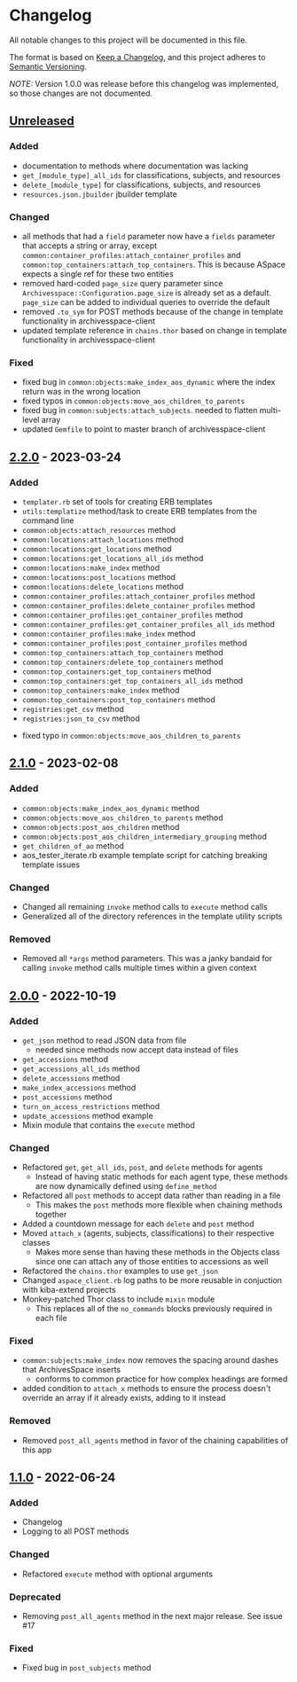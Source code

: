 # Changelog

All notable changes to this project will be documented in this file.

The format is based on [Keep a Changelog](https://keepachangelog.com/en/1.0.0/),
and this project adheres to [Semantic Versioning](https://semver.org/).

*NOTE:* Version 1.0.0 was release before this changelog was implemented, so those changes are not documented.

## [Unreleased]

### Added

- documentation to methods where documentation was lacking
- `get_[module_type]_all_ids` for classifications, subjects, and resources
- `delete_[module_type]` for classifications, subjects, and resources
- `resources.json.jbuilder` jbuilder template

### Changed

- all methods that had a `field` parameter now have a `fields` parameter that accepts
  a string or array, except `common:container_profiles:attach_container_profiles` and
  `common:top_containers:attach_top_containers`. This is because ASpace expects a single
  ref for these two entities
- removed hard-coded `page_size` query parameter since `Archivesspace::Configuration.page_size`
  is already set as a default. `page_size` can be added to individual queries to override the default
- removed `.to_sym` for POST methods because of the change in template functionality in archivesspace-client
- updated template reference in `chains.thor` based on change in template functionality in archivesspace-client

<!-- ### Deprecated -->

### Fixed

- fixed bug in `common:objects:make_index_aos_dynamic` where the index return was in the wrong location
- fixed typos in `common:objects:move_aos_children_to_parents`
- fixed bug in `common:subjects:attach_subjects`. needed to flatten multi-level array
- updated `Gemfile` to point to master branch of archivesspace-client

<!-- ### Removed

### Security -->

## [2.2.0] - 2023-03-24

### Added

- `templater.rb` set of tools for creating ERB templates
- `utils:templatize` method/task to create ERB templates from the command line
- `common:objects:attach_resources` method
- `common:locations:attach_locations` method
- `common:locations:get_locations` method
- `common:locations:get_locations_all_ids` method
- `common:locations:make_index` method
- `common:locations:post_locations` method
- `common:locations:delete_locations` method
- `common:container_profiles:attach_container_profiles` method
- `common:container_profiles:delete_container_profiles` method
- `common:container_profiles:get_container_profiles` method
- `common:container_profiles:get_container_profiles_all_ids` method
- `common:container_profiles:make_index` method
- `common:container_profiles:post_container_profiles` method
- `common:top_containers:attach_top_containers` method
- `common:top_containers:delete_top_containers` method
- `common:top_containers:get_top_containers` method
- `common:top_containers:get_top_containers_all_ids` method
- `common:top_containers:make_index` method
- `common:top_containers:post_top_containers` method
- `registries:get_csv` method
- `registries:json_to_csv` method

<!-- ### Changed -->

<!-- ### Deprecated -->

<!-- ### Fixed -->
- fixed typo in `common:objects:move_aos_children_to_parents`

<!-- ### Removed -->

<!-- ### Security -->

## [2.1.0] - 2023-02-08

### Added

- `common:objects:make_index_aos_dynamic` method
- `common:objects:move_aos_children_to_parents` method
- `common:objects:post_aos_children` method
- `common:objects:post_aos_children_intermediary_grouping` method
- `get_children_of_ao` method
- aos_tester_iterate.rb example template script for catching breaking template issues

### Changed

- Changed all remaining `invoke` method calls to `execute` method calls
- Generalized all of the directory references in the template utility scripts

<!-- ### Deprecated -->

<!-- ### Fixed -->

### Removed

- Removed all `*args` method parameters. This was a janky bandaid for calling `invoke` method calls multiple times within a given context

<!-- ### Security -->

## [2.0.0] - 2022-10-19

### Added

- `get_json` method to read JSON data from file
  - needed since methods now accept data instead of files
- `get_accessions` method
- `get_accessions_all_ids` method
- `delete_accessions` method
- `make_index_accessions` method
- `post_accessions` method
- `turn_on_access_restrictions` method
- `update_accessions` method example
- Mixin module that contains the `execute` method

### Changed

- Refactored `get`, `get_all_ids`, `post`, and `delete` methods for agents
  - Instead of having static methods for each agent type, these methods are now dynamically defined using `define_method`
- Refactored all `post` methods to accept data rather than reading in a file
  - This makes the `post` methods more flexible when chaining methods together
- Added a countdown message for each `delete` and `post` method
- Moved `attach_x` (agents, subjects, classifications) to their respective classes
  - Makes more sense than having these methods in the Objects class since one can attach any of those entities to accessions as well
- Refactored the `chains.thor` examples to use `get_json`
- Changed `aspace_client.rb` log paths to be more reusable in conjuction with kiba-extend projects
- Monkey-patched Thor class to include `mixin` module
  - This replaces all of the `no_commands` blocks previously required in each file

<!-- ### Deprecated -->


### Fixed

- `common:subjects:make_index` now removes the spacing around dashes that ArchivesSpace inserts
  - conforms to common practice for how complex headings are formed
- added condition to `attach_x` methods to ensure the process doesn't override an array if it already exists, adding to it instead

### Removed

- Removed `post_all_agents` method in favor of the chaining capabilities of this app

<!-- ### Security -->

## [1.1.0] - 2022-06-24

### Added 

- Changelog
- Logging to all POST methods

### Changed

- Refactored `execute` method with optional arguments

### Deprecated

- Removing `post_all_agents` method in the next major release. See issue #17

### Fixed

- Fixed bug in `post_subjects` method

[unreleased]: https://github.com/lyrasis/aspace-client-tasks/compare/v2.2.0..HEAD
[2.2.0]: https://github.com/lyrasis/aspace-client-tasks/compare/v2.1.0..v2.2.0
[2.1.0]: https://github.com/lyrasis/aspace-client-tasks/compare/v2.0.0..v2.1.0
[2.0.0]: https://github.com/lyrasis/aspace-client-tasks/compare/v1.1.0..v2.0.0
[1.1.0]: https://github.com/lyrasis/aspace-client-tasks/compare/v1.0.0..v1.1.0
